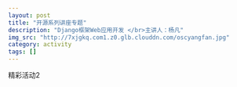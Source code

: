 ```yaml
---
layout: post
title: "开源系列讲座专题"
description: "Django框架Web应用开发 </br>主讲人：杨凡"
img_src: "http://7xjgkq.com1.z0.glb.clouddn.com/oscyangfan.jpg"
category: activity
tags: []
---
```


精彩活动2
